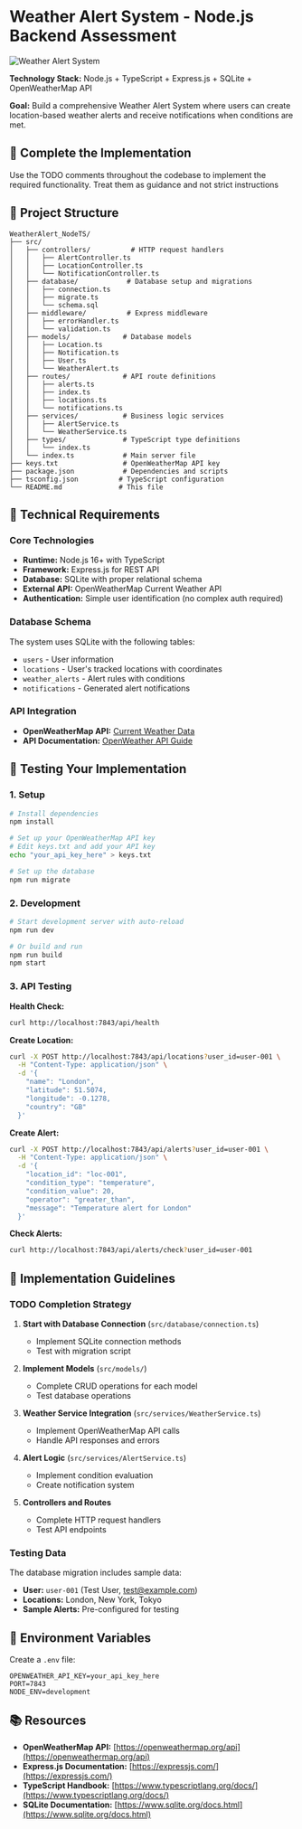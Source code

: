 # Weather Alert System - Node.js Backend Assessment

![Weather Alert System](https://img.shields.io/badge/Assessment-Node.js%20%2B%20TypeScript%20%2B%20SQLite-blue)

**Technology Stack:** Node.js + TypeScript + Express.js + SQLite + OpenWeatherMap API

**Goal:** Build a comprehensive Weather Alert System where users can create location-based weather alerts and receive notifications when conditions are met.

## 🚀 Complete the Implementation

Use the TODO comments throughout the codebase to implement the required functionality. Treat them as guidance and not strict instructions

## 📁 Project Structure

```
WeatherAlert_NodeTS/
├── src/
│   ├── controllers/          # HTTP request handlers
│   │   ├── AlertController.ts
│   │   ├── LocationController.ts
│   │   └── NotificationController.ts
│   ├── database/            # Database setup and migrations
│   │   ├── connection.ts
│   │   ├── migrate.ts
│   │   └── schema.sql
│   ├── middleware/          # Express middleware
│   │   ├── errorHandler.ts
│   │   └── validation.ts
│   ├── models/             # Database models
│   │   ├── Location.ts
│   │   ├── Notification.ts
│   │   ├── User.ts
│   │   └── WeatherAlert.ts
│   ├── routes/             # API route definitions
│   │   ├── alerts.ts
│   │   ├── index.ts
│   │   ├── locations.ts
│   │   └── notifications.ts
│   ├── services/           # Business logic services
│   │   ├── AlertService.ts
│   │   └── WeatherService.ts
│   ├── types/              # TypeScript type definitions
│   │   └── index.ts
│   └── index.ts            # Main server file
├── keys.txt                # OpenWeatherMap API key
├── package.json            # Dependencies and scripts
├── tsconfig.json          # TypeScript configuration
└── README.md              # This file
```

## 🔧 Technical Requirements

### Core Technologies
- **Runtime:** Node.js 16+ with TypeScript
- **Framework:** Express.js for REST API
- **Database:** SQLite with proper relational schema
- **External API:** OpenWeatherMap Current Weather API
- **Authentication:** Simple user identification (no complex auth required)

### Database Schema
The system uses SQLite with the following tables:
- `users` - User information
- `locations` - User's tracked locations with coordinates
- `weather_alerts` - Alert rules with conditions
- `notifications` - Generated alert notifications

### API Integration
- **OpenWeatherMap API:** [Current Weather Data](https://openweathermap.org/current)
- **API Documentation:** [OpenWeather API Guide](https://openweathermap.org/api)

## 🧪 Testing Your Implementation

### 1. Setup
```bash
# Install dependencies
npm install

# Set up your OpenWeatherMap API key
# Edit keys.txt and add your API key
echo "your_api_key_here" > keys.txt

# Set up the database
npm run migrate
```

### 2. Development
```bash
# Start development server with auto-reload
npm run dev

# Or build and run
npm run build
npm start
```

### 3. API Testing

**Health Check:**
```bash
curl http://localhost:7843/api/health
```

**Create Location:**
```bash
curl -X POST http://localhost:7843/api/locations?user_id=user-001 \
  -H "Content-Type: application/json" \
  -d '{
    "name": "London",
    "latitude": 51.5074,
    "longitude": -0.1278,
    "country": "GB"
  }'
```

**Create Alert:**
```bash
curl -X POST http://localhost:7843/api/alerts?user_id=user-001 \
  -H "Content-Type: application/json" \
  -d '{
    "location_id": "loc-001",
    "condition_type": "temperature",
    "condition_value": 20,
    "operator": "greater_than",
    "message": "Temperature alert for London"
  }'
```

**Check Alerts:**
```bash
curl http://localhost:7843/api/alerts/check?user_id=user-001
```

## 🎯 Implementation Guidelines

### TODO Completion Strategy

1. **Start with Database Connection** (`src/database/connection.ts`)
   - Implement SQLite connection methods
   - Test with migration script

2. **Implement Models** (`src/models/`)
   - Complete CRUD operations for each model
   - Test database operations

3. **Weather Service Integration** (`src/services/WeatherService.ts`)
   - Implement OpenWeatherMap API calls
   - Handle API responses and errors

4. **Alert Logic** (`src/services/AlertService.ts`)
   - Implement condition evaluation
   - Create notification system

5. **Controllers and Routes**
   - Complete HTTP request handlers
   - Test API endpoints

### Testing Data

The database migration includes sample data:
- **User:** `user-001` (Test User, test@example.com)
- **Locations:** London, New York, Tokyo
- **Sample Alerts:** Pre-configured for testing

## 🔑 Environment Variables

Create a `.env` file:

```env
OPENWEATHER_API_KEY=your_api_key_here
PORT=7843
NODE_ENV=development
```

## 📚 Resources

- **OpenWeatherMap API:** [https://openweathermap.org/api](https://openweathermap.org/api)
- **Express.js Documentation:** [https://expressjs.com/](https://expressjs.com/)
- **TypeScript Handbook:** [https://www.typescriptlang.org/docs/](https://www.typescriptlang.org/docs/)
- **SQLite Documentation:** [https://www.sqlite.org/docs.html](https://www.sqlite.org/docs.html)
